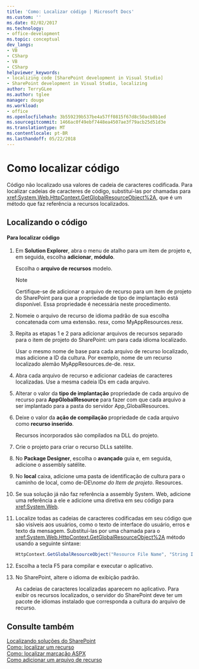 ```yaml
---
title: 'Como: Localizar código | Microsoft Docs'
ms.custom: ''
ms.date: 02/02/2017
ms.technology:
- office-development
ms.topic: conceptual
dev_langs:
- VB
- CSharp
- VB
- CSharp
helpviewer_keywords:
- localizing code [SharePoint development in Visual Studio]
- SharePoint development in Visual Studio, localizing
author: TerryGLee
ms.author: tglee
manager: douge
ms.workload:
- office
ms.openlocfilehash: 3b559239b537be4a57ff0815f67d8c50acb8b1ed
ms.sourcegitcommit: 1466ac0f49ebf7448ea4507ae3f79acb25d51d3e
ms.translationtype: MT
ms.contentlocale: pt-BR
ms.lasthandoff: 05/22/2018
---
```

# <a name="how-to-localize-code"></a>Como localizar código
  Código não localizado usa valores de cadeia de caracteres codificada. Para localizar cadeias de caracteres de código, substituí-las por chamadas para <xref:System.Web.HttpContext.GetGlobalResourceObject%2A>, que é um método que faz referência a recursos localizados.  
  
## <a name="localizing-code"></a>Localizando o código  
  
#### <a name="to-localize-code"></a>Para localizar código  
  
1.  Em **Solution Explorer**, abra o menu de atalho para um item de projeto e, em seguida, escolha **adicionar**, **módulo**.  
  
     Escolha o **arquivo de recursos** modelo.  
  
    > [!NOTE]  
    >  Certifique-se de adicionar o arquivo de recurso para um item de projeto do SharePoint para que a propriedade de tipo de implantação está disponível. Essa propriedade é necessária neste procedimento.  
  
2.  Nomeie o arquivo de recurso de idioma padrão de sua escolha concatenada com uma extensão. resx, como MyAppResources.resx.  
  
3.  Repita as etapas 1 e 2 para adicionar arquivos de recursos separado para o item de projeto do SharePoint: um para cada idioma localizado.  
  
     Usar o mesmo nome de base para cada arquivo de recurso localizado, mas adicione a ID da cultura. Por exemplo, nome de um recurso localizado alemão MyAppResources.de-de. resx.  
  
4.  Abra cada arquivo de recurso e adicionar cadeias de caracteres localizadas. Use a mesma cadeia IDs em cada arquivo.  
  
5.  Alterar o valor da **tipo de implantação** propriedade de cada arquivo de recurso para **AppGlobalResource** para fazer com que cada arquivo a ser implantado para a pasta do servidor App_GlobalResources.  
  
6.  Deixe o valor da **ação de compilação** propriedade de cada arquivo como **recurso inserido**.  
  
     Recursos incorporados são compilados na DLL do projeto.  
  
7.  Crie o projeto para criar o recurso DLLs satélite.  
  
8.  No **Package Designer**, escolha o **avançado** guia e, em seguida, adicione o assembly satélite.  
  
9. No **local** caixa, adicione uma pasta de identificação de cultura para o caminho de local, como de-DE\\*nome do Item de projeto*. Resources.  
  
10. Se sua solução já não faz referência a assembly System. Web, adicione uma referência a ele e adicione uma diretiva em seu código para <xref:System.Web>.  
  
11. Localize todas as cadeias de caracteres codificadas em seu código que são visíveis aos usuários, como o texto de interface do usuário, erros e texto da mensagem. Substituí-las por uma chamada para o <xref:System.Web.HttpContext.GetGlobalResourceObject%2A> método usando a seguinte sintaxe:  
  
    ```csharp  
    HttpContext.GetGlobalResourceObject("Resource File Name", "String ID")  
    ```  
  
12. Escolha a tecla F5 para compilar e executar o aplicativo.  
  
13. No SharePoint, altere o idioma de exibição padrão.  
  
     As cadeias de caracteres localizadas aparecem no aplicativo. Para exibir os recursos localizados, o servidor do SharePoint deve ter um pacote de idiomas instalado que corresponda a cultura do arquivo de recurso.  
  
## <a name="see-also"></a>Consulte também  
 [Localizando soluções do SharePoint](../sharepoint/localizing-sharepoint-solutions.md)   
 [Como: localizar um recurso](../sharepoint/how-to-localize-a-feature.md)   
 [Como: localizar marcação ASPX](../sharepoint/how-to-localize-aspx-markup.md)   
 [Como adicionar um arquivo de recurso](../sharepoint/how-to-add-a-resource-file.md)  
  
  